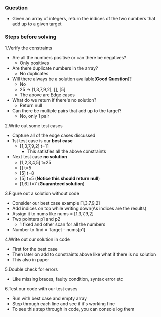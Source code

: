### Question

* Given an array of integers, return the indices of the two numbers that add up to a given target

### Steps before solving

1.Verify the constraints
  * Are all the numbers positive or can there be negatives?
    * Only positives
  * Are there duplicate numbers in the array?
    * No duplicates
  * Will there always be a solution available(**Good Question**)?
    * No
    * 25 -> [1,3,7,9,2], [], [5]
    * The above are Edge cases
  * What do we return if there's no solution?
    * Return null
  * Can there be multiple pairs that add up to the target?
    * No, only 1 pair

2.Write out some test cases
  * Capture all of the edge cases discussed
  * 1st test case is our **best case**
    * [1,3,7,9,2] t=11
      * This satisfies all the above constraints
  * Next test case **no solution**
    * [1,2,3,4,5] t=25
    * [] t=5
    * [5] t=8
    * [5] t=5 (**Notice this should return null**)
    * [1,6] t=7 (**Guaranteed solution**)

3.Figure out a solution without code
  * Consider our best case example [1,3,7,9,2]
  * Add indices on top while writing down(As indices are the results)
  * Assign it to nums like nums = [1,3,7,9,2]
  * Two pointers p1 and p2
    * 1 fixed and other scan for all the numbers
  * Number to find = Target - nums[p1]

4.Write out our solution in code
  * First for the best case
  * Then later on add to constraints above like what if there is no solution
  * This also in paper

5.Double check for errors
  * Like missing braces, faulty condition, syntax error etc

6.Test our code with our test cases
  * Run with best case and empty array
  * Step through each line and see if it's working fine
  * To see this step through in code, you can console log them